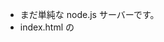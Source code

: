 - まだ単純な node.js サーバーです。
- index.html の<script>で fetch 文の backend の絶対 path と相対 path を切り替える。
- ./frontend/docker-compose.yml で frontend を立ち上げた場合
  - nginx のリバースプロキシが存在しないので、frontend の url は http://localhost:3000
  - ./frontend/public/index.html の window.API_BASE_URL は'http://localhost:80'
- ./docker-compose.yml で frontend を立ち上げた場合
  - nginx のリバースプロキシの向こう側なので、frontend の url は http://localhost:80
  - ./frontend/public/index.html window.API_BASE_URL は'' nginx が付与してくれるので不要。
- 親子リポジトリのプルリク・マージを確認中
